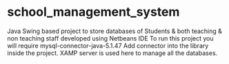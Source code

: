 # school_management_system
Java Swing based project to store databases of Students & both teaching & non teaching staff developed using Netbeans IDE
To run this project you will require mysql-connector-java-5.1.47
Add connector into the library inside the project. XAMP server is used here to manage all the databases.
